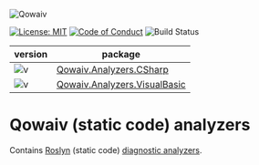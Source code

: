 ![Qowaiv](https://github.com/Qowaiv/qowaiv-analzyzers/blob/main/design/qowaiv-logo_linkedin_100x060.jpg)

[![License: MIT](https://img.shields.io/badge/License-MIT-blue.svg)](https://opensource.org/licenses/MIT)
[![Code of Conduct](https://img.shields.io/badge/%E2%9D%A4-code%20of%20conduct-blue.svg?style=flat)](https://github.com/Qowaiv/qowaiv-analyzers/blob/main/CODE_OF_CONDUCT.md)
![Build Status](https://github.com/Qowaiv/qowaiv-analyzers/workflows/Build%20%26%20Test/badge.svg?branch=main)


| version                                                                   | package                                                                                    |
|---------------------------------------------------------------------------|--------------------------------------------------------------------------------------------|
|![v](https://img.shields.io/badge/version-0.0.4-blue.svg?cacheSeconds=3600)|[Qowaiv.Analyzers.CSharp](https://www.nuget.org/packages/Qowaiv.Analyzers.CSharp/)          |
|![v](https://img.shields.io/badge/version-0.0.3-blue.svg?cacheSeconds=3600)|[Qowaiv.Analyzers.VisualBasic](https://www.nuget.org/packages/Qowaiv.Analyzers.VisualBasic/)|

# Qowaiv (static code) analyzers
Contains [Roslyn](https://docs.microsoft.com/en-us/dotnet/csharp/roslyn-sdk/)
(static code) [diagnostic analyzers](https://docs.microsoft.com/en-us/dotnet/api/microsoft.codeanalysis.diagnostics.diagnosticanalyzer).

